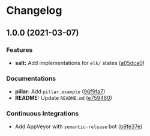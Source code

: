 # Changelog

## 1.0.0 (2021-03-07)


### Features

* **salt:** Add implementations for `elk/` states ([a05dca0](https://github.com/extra2000/elk-formula/commit/a05dca01033dd3cbcf5cd9b3574e33cc45749c76))


### Documentations

* **pillar:** Add `pillar.example` ([96f9fa7](https://github.com/extra2000/elk-formula/commit/96f9fa756f94edd3b7744992b422b89bed9b0fa5))
* **README:** Update `README.md` ([e759460](https://github.com/extra2000/elk-formula/commit/e7594606a72213f619f8b21cad2f48cac8812f99))


### Continuous Integrations

* Add AppVeyor with `semantic-release` bot ([b9fe37e](https://github.com/extra2000/elk-formula/commit/b9fe37eb359e44c9526d01b830d28133263f7388))
